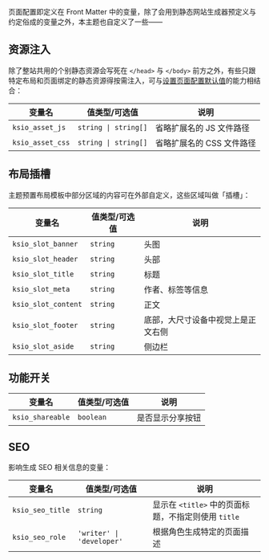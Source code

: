 页面配置即定义在 Front Matter 中的变量，除了会用到静态网站生成器预定义与约定俗成的变量之外，本主题也自定义了一些——

## 资源注入

除了整站共用的个别静态资源会写死在 `</head>` 与 `</body>` 前方之外，有些只跟特定布局和页面绑定的静态资源得按需注入，可与[设置页面配置默认值](/zh/apis/site-config/#defaults)的能力相结合：

| 变量名 | 值类型/可选值 | 说明 |
| --- | --- | --- |
| `ksio_asset_js` | `string \| string[]` | 省略扩展名的 JS 文件路径 |
| `ksio_asset_css` | `string \| string[]` | 省略扩展名的 CSS 文件路径 |

## 布局插槽

主题预置布局模板中部分区域的内容可在外部自定义，这些区域叫做「插槽」：

| 变量名 | 值类型/可选值 | 说明 |
| ---| --- | --- |
| `ksio_slot_banner` | `string` | 头图 |
| `ksio_slot_header` | `string` | 头部 |
| `ksio_slot_title` | `string` | 标题 |
| `ksio_slot_meta` | `string` | 作者、标签等信息 |
| `ksio_slot_content` | `string` | 正文 |
| `ksio_slot_footer` | `string` | 底部，大尺寸设备中视觉上是正文右侧 |
| `ksio_slot_aside` | `string` | 侧边栏 |

## 功能开关

| 变量名 | 值类型/可选值 | 说明 |
| --- | --- | --- |
| `ksio_shareable` | `boolean` | 是否显示分享按钮 |

## SEO

影响生成 SEO 相关信息的变量：

| 变量名 | 值类型/可选值 | 说明 |
| --- | --- | --- |
| `ksio_seo_title` | `string` | 显示在 `<title>` 中的页面标题，不指定则使用 `title` |
| `ksio_seo_role` | `'writer' \| 'developer'` | 根据角色生成特定的页面描述 |
